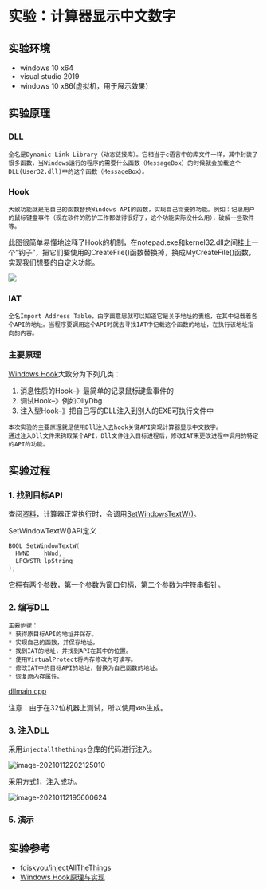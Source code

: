 # 实验：计算器显示中文数字

## 实验环境

* windows 10  x64
* visual studio 2019
* windows 10  x86(虚拟机，用于展示效果）

## 实验原理

### DLL

```
全名是Dynamic Link Library（动态链接库）。它相当于c语言中的库文件一样，其中封装了很多函数，当Windows运行的程序的需要什么函数（MessageBox）的时候就会加载这个DLL(User32.dll)中的这个函数（MessageBox）。
```

### Hook

```
大致功能就是把自己的函数替换Windows API的函数，实现自己需要的功能。例如：记录用户的鼠标键盘事件（现在软件的防护工作都做得很好了，这个功能实际没什么用），破解一些软件等。
```

此图很简单易懂地诠释了Hook的机制，在notepad.exe和kernel32.dll之间挂上一个“钩子”，把它们要使用的CreateFile()函数替换掉，换成MyCreateFile()函数，实现我们想要的自定义功能。

![](D:\Project_ReverseEngineeringandSoftwareSecurity\RE-SS\final\img\Hook原理.png)

### IAT

```
全名Import Address Table，由字面意思就可以知道它是关于地址的表格，在其中记载着各个API的地址。当程序要调用这个API时就去寻找IAT中记载这个函数的地址，在执行该地址指向的内容。
```

### 主要原理

[Windows Hook](https://blog.csdn.net/m0_37552052/article/details/81453591)大致分为下列几类：

1. 消息性质的Hook–》最简单的记录鼠标键盘事件的
2. 调试Hook–》例如OllyDbg
3. 注入型Hook–》把自己写的DLL注入到别人的EXE可执行文件中

```
本次实验的主要原理就是使用Dll注入去hook关键API实现计算器显示中文数字。
通过注入Dll文件来钩取某个API，Dll文件注入目标进程后，修改IAT来更改进程中调用的特定的API的功能。
```

## 实验过程

### 1. 找到目标API

查阅[资料](https://blog.csdn.net/qq_39249347/article/details/108239521)，计算器正常执行时，会调用[SetWindowsTextW()](https://docs.microsoft.com/en-us/windows/win32/api/winuser/nf-winuser-setwindowtextw)。

SetWindowTextW()API定义：

```C++
BOOL SetWindowTextW(
  HWND    hWnd,
  LPCWSTR lpString
);
```

它拥有两个参数，第一个参数为窗口句柄，第二个参数为字符串指针。

### 2. 编写DLL

```
主要步骤：
* 获得原目标API的地址并保存。
* 实现自己的函数，并保存地址。
* 找到IAT的地址，并找到API在其中的位置。
* 使用VirtualProtect将内存修改为可读写。
* 修改IAT中的目标API的地址，替换为自己函数的地址。
* 恢复原内存属性。
```

[dllmain.cpp]()

注意：由于在32位机器上测试，所以使用`x86`生成。

### 3. 注入DLL

采用`injectallthethings`仓库的代码进行注入。

![image-20210112202125010](D:\Project_ReverseEngineeringandSoftwareSecurity\RE-SS\final\img\七种注入方式.png)

采用方式1，注入成功。

![image-20210112195600624](D:\Project_ReverseEngineeringandSoftwareSecurity\RE-SS\final\img\注入dll成功.png)

### 5. 演示



## 实验参考

* [fdiskyou](https://github.com/fdiskyou)/[injectAllTheThings](https://github.com/fdiskyou/injectAllTheThings)
* [Windows Hook原理与实现](https://blog.csdn.net/m0_37552052/article/details/81453591)

